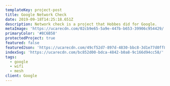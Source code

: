 ```yaml
---
templateKey: project-post
title: Google Network Check
date: 2019-09-18T14:25:18.651Z
description: Network check is a project that Hobbes did for Google.
metaImage: 'https://ucarecdn.com/02cb9e65-5a9e-447b-b653-39906c954429/'
primaryColor: '#8C6B58'
protectedProject: true
featured: false
featuredJson: 'https://ucarecdn.com/49cf52d7-897d-4830-bbc8-3d1e77d0ff8c/'
indexSvg: 'https://ucarecdn.com/bc852d00-bdca-4842-b0a8-9c166d94cc58/'
tags:
  - google
  - wifi
  - mesh
client: Google
---
```


